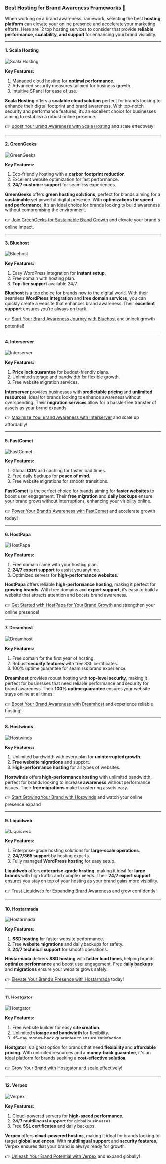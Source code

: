 ### Best Hosting for Brand Awareness Frameworks 🚀

When working on a brand awareness framework, selecting the best **hosting platform** can elevate your online presence and accelerate your marketing efforts. Here are 12 top hosting services to consider that provide **reliable performance, scalability, and support** for enhancing your brand visibility.

---

#### 1. Scala Hosting 
![Scala Hosting](https://i.imgur.com/uJ5JIK3.png "Scala Web Hosting")

**Key Features:**
1. Managed cloud hosting for **optimal performance**.
2. Advanced security measures tailored for business growth.
3. Intuitive SPanel for ease of use.

**Scala Hosting** offers a **scalable cloud solution** perfect for brands looking to enhance their digital footprint and brand awareness. With top-notch security and performance features, it’s an excellent choice for businesses aiming to establish a robust online presence.

👉 [Boost Your Brand Awareness with Scala Hosting](https://snipitx.com/scala-jy) and scale effectively!

---

#### 2. GreenGeeks 
![GreenGeeks](https://i.imgur.com/eEwuntu.jpg "GreenGeeks Hosting")

**Key Features:**
1. Eco-friendly hosting with a **carbon footprint reduction**.
2. Excellent website optimization for fast performance.
3. **24/7 customer support** for seamless experiences.

**GreenGeeks** offers **green hosting solutions**, perfect for brands aiming for a **sustainable** yet powerful digital presence. With **optimizations for speed and performance**, it’s an ideal choice for brands looking to build awareness without compromising the environment.

👉 [Join GreenGeeks for Sustainable Brand Growth](https://snipitx.com/greengeeks-jy) and elevate your brand's online impact.

---

#### 3. Bluehost
![Bluehost](https://i.imgur.com/PasFF9E.jpeg "Bluehost Hosting")

**Key Features:**
1. Easy WordPress integration for **instant setup**.
2. Free domain with hosting plan.
3. **Top-tier support** available 24/7.

**Bluehost** is a top choice for brands new to the digital world. With their seamless **WordPress integration** and **free domain services**, you can quickly create a website that enhances brand awareness. Their **excellent support** ensures you’re always on track.

👉 [Start Your Brand Awareness Journey with Bluehost](https://snipitx.com/bluehost-jy) and unlock growth potential!

---

#### 4. Interserver 
![Interserver](https://i.imgur.com/OM5dOEW.jpeg "Interserver Hosting")

**Key Features:**
1. **Price lock guarantee** for budget-friendly plans.
2. Unlimited storage and bandwidth for flexible growth.
3. Free website migration services.

**Interserver** provides businesses with **predictable pricing** and **unlimited resources**, ideal for brands looking to enhance awareness without overspending. Their **migration services** allow for a hassle-free transfer of assets as your brand expands.

👉 [Maximize Your Brand Awareness with Interserver](https://snipitx.com/interserver-jy) and scale up affordably!

---

#### 5. FastComet 
![FastComet](https://i.imgur.com/7qgXuWp.png "FastComet Hosting")

**Key Features:**
1. Global **CDN** and caching for faster load times.
2. Free daily backups for **peace of mind**.
3. Free website migrations for smooth transitions.

**FastComet** is the perfect choice for brands aiming for **faster websites** to boost user engagement. Their **free migration** and **daily backups** ensure your brand grows without interruptions, enhancing your visibility online.

👉 [Power Your Brand’s Awareness with FastComet](https://snipitx.com/fastcomet-jy) and accelerate growth today!

---

#### 6. HostPapa
![HostPapa](https://i.imgur.com/ouDTkvl.jpeg "HostPapa Hosting")

**Key Features:**
1. Free domain name with your hosting plan.
2. **24/7 expert support** to assist you anytime.
3. Optimized servers for **high-performance websites**.

**HostPapa** offers reliable **high-performance hosting**, making it perfect for **growing brands**. With free domains and **expert support**, it’s easy to build a website that attracts attention and boosts brand awareness.

👉 [Get Started with HostPapa for Your Brand Growth](https://snipitx.com/hostpapa-jy) and strengthen your online presence!

---

#### 7. Dreamhost
![Dreamhost](https://i.imgur.com/rXIg8ip.jpeg "Dreamhost Hosting")

**Key Features:**
1. Free domain for the first year of hosting.
2. Robust **security features** with free SSL certificates.
3. 100% uptime guarantee for seamless brand experience.

**Dreamhost** provides robust hosting with **top-level security**, making it perfect for businesses that need reliable performance and security for brand awareness. Their **100% uptime guarantee** ensures your website stays online at all times.

👉 [Boost Your Brand Awareness with Dreamhost](https://snipitx.com/dreamhost-jy) and experience reliable hosting!

---

#### 8. Hostwinds
![Hostwinds](https://i.imgur.com/53aSNXx.jpeg "Hostwinds Hosting")

**Key Features:**
1. Unlimited bandwidth with every plan for **uninterrupted growth**.
2. **Free website migrations** and support.
3. **High-performance hosting** for all types of websites.

**Hostwinds** offers **high-performance hosting** with unlimited bandwidth, perfect for brands looking to increase **awareness** without performance issues. Their **free migrations** make transferring assets easy.

👉 [Start Growing Your Brand with Hostwinds](https://snipitx.com/hostwinds-jy) and watch your online presence expand!

---

#### 9. Liquidweb
![Liquidweb](https://i.imgur.com/4IvT9SC.jpeg "Liquidweb Hosting")

**Key Features:**
1. Enterprise-grade hosting solutions for **large-scale operations**.
2. **24/7/365 support** by hosting experts.
3. Fully managed **WordPress hosting** for easy setup.

**Liquidweb** offers **enterprise-grade hosting**, making it ideal for **large brands** with high traffic and complex needs. Their **24/7 expert support** ensures you stay on top of your hosting as your brand gains more visibility.

👉 [Trust Liquidweb for Expanding Brand Awareness](https://snipitx.com/liquidweb-jy) and grow confidently!

---

#### 10. Hostarmada
![Hostarmada](https://i.imgur.com/KFbdf3o.jpeg "Hostarmada Hosting")

**Key Features:**
1. **SSD hosting** for faster website performance.
2. Free **website migrations** and daily backups for safety.
3. **24/7 technical support** for smooth operations.

**Hostarmada** delivers **SSD hosting** with **faster load times**, helping brands **optimize performance** and boost user engagement. Free **daily backups** and **migrations** ensure your website grows safely.

👉 [Elevate Your Brand’s Presence with Hostarmada](https://snipitx.com/hostarmada-jy) today!

---

#### 11. Hostgator
![Hostgator](https://i.imgur.com/BcVkH57.jpeg "Hostgator Hosting")

**Key Features:**
1. Free website builder for easy **site creation**.
2. Unlimited **storage and bandwidth** for flexibility.
3. 45-day money-back guarantee to ensure satisfaction.

**Hostgator** is a great option for brands that need **flexibility** and **affordable pricing**. With unlimited resources and a **money-back guarantee**, it's an ideal platform for brands seeking a **cost-effective solution**.

👉 [Grow Your Brand with Hostgator](https://snipitx.com/hostgator-jy) and scale effectively!

---

#### 12. Verpex
![Verpex](https://i.imgur.com/6x5LhiS.jpeg "Verpex Hosting")

**Key Features:**
1. Cloud-powered servers for **high-speed performance**.
2. **24/7 multilingual support** for global businesses.
3. Free **SSL certificates** and daily backups.

**Verpex** offers **cloud-powered hosting**, making it ideal for brands looking to target **global audiences**. With **multilingual support** and **security features**, Verpex ensures that your brand is always ready for growth.

👉 [Unleash Your Brand Potential with Verpex](https://snipitx.com/verpex-jy) and expand globally!

